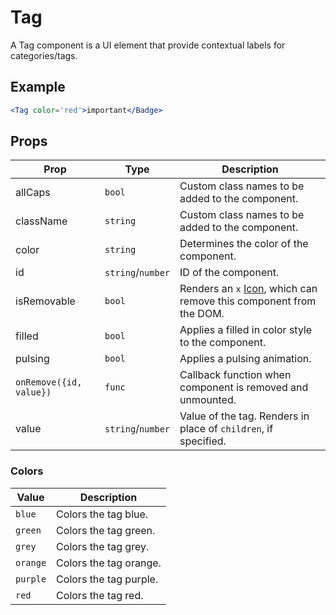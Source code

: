 # Tag

A Tag component is a UI element that provide contextual labels for categories/tags.

## Example

```jsx
<Tag color='red'>important</Badge>
```


## Props

| Prop | Type | Description |
| --- | --- | --- |
| allCaps | `bool` | Custom class names to be added to the component. |
| className | `string` | Custom class names to be added to the component. |
| color | `string` | Determines the color of the component. |
| id | `string`/`number` | ID of the component. |
| isRemovable | `bool` | Renders an `x` [Icon](../Icon), which can remove this component from the DOM. |
| filled | `bool` | Applies a filled in color style to the component. |
| pulsing | `bool` | Applies a pulsing animation. |
| `onRemove({id, value})` | `func` | Callback function when component is removed and unmounted. |
| value | `string`/`number` | Value of the tag. Renders in place of `children`, if specified. |


### Colors

| Value | Description |
| --- | --- |
| `blue` | Colors the tag blue. |
| `green` | Colors the tag green. |
| `grey` | Colors the tag grey. |
| `orange` | Colors the tag orange. |
| `purple` | Colors the tag purple. |
| `red` | Colors the tag red. |
